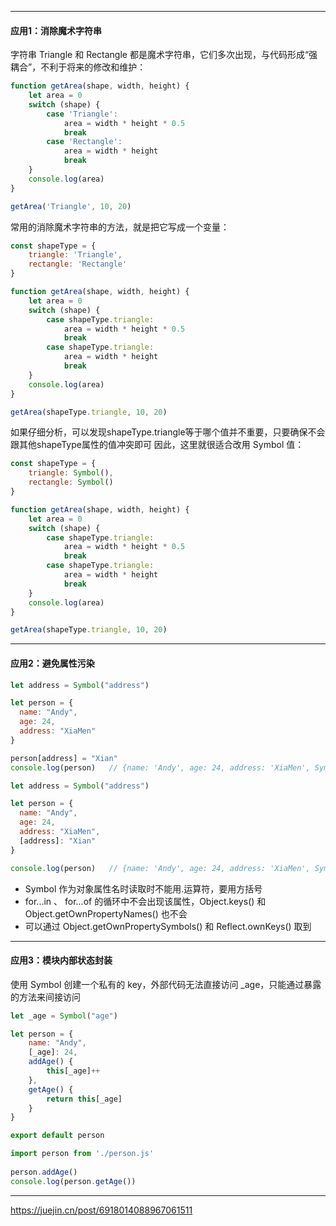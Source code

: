 
---
#### 应用1：消除魔术字符串

字符串 Triangle 和 Rectangle 都是魔术字符串，它们多次出现，与代码形成“强耦合”，不利于将来的修改和维护：

```javascript
function getArea(shape, width, height) {
	let area = 0
	switch (shape) {
		case 'Triangle':
			area = width * height * 0.5
			break
		case 'Rectangle':
			area = width * height
			break
	}
	console.log(area)
}

getArea('Triangle', 10, 20)
```

常用的消除魔术字符串的方法，就是把它写成一个变量：

```javascript
const shapeType = {
	triangle: 'Triangle',
	rectangle: 'Rectangle'
}

function getArea(shape, width, height) {
	let area = 0
	switch (shape) {
		case shapeType.triangle:
			area = width * height * 0.5
			break
		case shapeType.triangle:
			area = width * height
			break
	}
	console.log(area)
}

getArea(shapeType.triangle, 10, 20)
```


如果仔细分析，可以发现shapeType.triangle等于哪个值并不重要，只要确保不会跟其他shapeType属性的值冲突即可
因此，这里就很适合改用 Symbol 值：

```javascript
const shapeType = {
	triangle: Symbol(),
	rectangle: Symbol()
}

function getArea(shape, width, height) {
	let area = 0
	switch (shape) {
		case shapeType.triangle:
			area = width * height * 0.5
			break
		case shapeType.triangle:
			area = width * height
			break
	}
	console.log(area)
}

getArea(shapeType.triangle, 10, 20)
```

------------
#### 应用2：避免属性污染

```javascript
let address = Symbol("address")

let person = {
  name: "Andy",
  age: 24,
  address: "XiaMen"
}

person[address] = "Xian"
console.log(person)   // {name: 'Andy', age: 24, address: 'XiaMen', Symbol(address): 'Xian'}
```

```javascript
let address = Symbol("address")

let person = {
  name: "Andy",
  age: 24,
  address: "XiaMen",
  [address]: "Xian"
}

console.log(person)   // {name: 'Andy', age: 24, address: 'XiaMen', Symbol(address): 'Xian'}
```

- Symbol 作为对象属性名时读取时不能用.运算符，要用方括号
- for...in 、 for...of 的循环中不会出现该属性，Object.keys() 和 Object.getOwnPropertyNames() 也不会
- 可以通过 Object.getOwnPropertySymbols() 和 Reflect.ownKeys() 取到

------------

#### 应用3：模块内部状态封装

使用 Symbol 创建一个私有的 key，外部代码无法直接访问 _age，只能通过暴露的方法来间接访问

```javascript
let _age = Symbol("age")

let person = {
    name: "Andy",
    [_age]: 24,
    addAge() {
        this[_age]++
    },
    getAge() {
        return this[_age]
    }
}

export default person
```
```javascript
import person from './person.js'
	
person.addAge()
console.log(person.getAge())
```

------------

https://juejin.cn/post/6918014088967061511